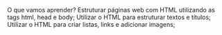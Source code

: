 O que vamos aprender?
	Estruturar páginas web com HTML utilizando as tags html, head e body;
    Utilizar o HTML para estruturar textos e títulos;
	Utilizar o HTML para criar listas, links e adicionar imagens;
	

